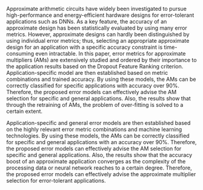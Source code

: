 Approximate arithmetic circuits have widely been investigated to pursue high-performance and energy-efficient hardware designs for error-tolerant applications such as DNNs. As a key feature, the accuracy of an approximate design has been statistically evaluated by using many error metrics. However, approximate designs can hardly been distinguished by using individual error metrics; thus, selecting an appropriate approximate design for an application with a specific accuracy constraint is time-consuming even intractable. In this paper, error metrics for approximate multipliers (AMs) are extensively studied and ordered by their importance to the application results based on the Dropout Feature Ranking criterion. Application-specific model are then established based on metric combinations and trained accuracy. By using these models, the AMs can be correctly classified for specific applications with accuracy over 90%. Therefore, the proposed error models can effectively advise the AM selection for specific and general applications. Also, the results show that through the retraining of AMs, the problem of over-fitting is solved to a certain extent. 

Application-specific and general error models are then established based on the highly relevant error metric combinations and machine learning technologies. By using these models, the AMs can be correctly classified for specific and general applications with an accuracy over 90\%. Therefore, the proposed error models can effectively advise the AM selection for specific and general applications. Also, the results show that the accuracy boost of an approximate application converges as the complexity of the processing data or neural network reaches to a certain degree. Therefore, the proposed error models can effectively advise the approximate multiplier selection for error-tolerant applications.

